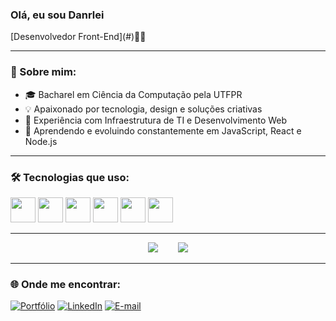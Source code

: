 <h3 align="left">Olá, eu sou Danrlei</h3>
[Desenvolvedor Front-End](#)👨‍💻

---

### 📌 Sobre mim:
- 🎓 Bacharel em Ciência da Computação pela UTFPR
- 💡 Apaixonado por tecnologia, design e soluções criativas
- 🔧 Experiência com Infraestrutura de TI e Desenvolvimento Web
- 🌱 Aprendendo e evoluindo constantemente em JavaScript, React e Node.js

---

### 🛠️ Tecnologias que uso:

<p align="left">
  <img src="https://cdn.jsdelivr.net/gh/devicons/devicon/icons/html5/html5-original.svg" width="40"/>
  <img src="https://cdn.jsdelivr.net/gh/devicons/devicon/icons/css3/css3-original.svg" width="40"/>
  <img src="https://cdn.jsdelivr.net/gh/devicons/devicon/icons/javascript/javascript-original.svg" width="40"/>
  <img src="https://cdn.jsdelivr.net/gh/devicons/devicon/icons/react/react-original.svg" width="40"/>
  <img src="https://cdn.jsdelivr.net/gh/devicons/devicon/icons/nodejs/nodejs-original.svg" width="40"/>
  <img src="https://cdn.jsdelivr.net/gh/devicons/devicon/icons/git/git-original.svg" width="40"/>
</p>

---

<div align="center">
  <img src="https://github-readme-stats.vercel.app/api?username=Danrlei22&show_icons=true&theme=tokyonight"/>
  &nbsp;&nbsp;&nbsp;&nbsp;&nbsp;&nbsp;
  <img src="https://github-readme-stats.vercel.app/api/top-langs/?username=Danrlei22&layout=compact&theme=tokyonight"/>
</div>

---

### 🌐 Onde me encontrar:
[![Portfólio](https://img.shields.io/badge/Portfólio-000?style=for-the-badge&logo=firefox&logoColor=white)](https://github.com/Danrlei22)
[![LinkedIn](https://img.shields.io/badge/LinkedIn-0A66C2?style=for-the-badge&logo=linkedin&logoColor=white)](https://www.linkedin.com/in/danrlei-vieira-85b335231/)
[![E-mail](https://img.shields.io/badge/E--mail-000?style=for-the-badge&logo=gmail&logoColor=white)](mailto:danrlei_vieira@hotmail.com)
